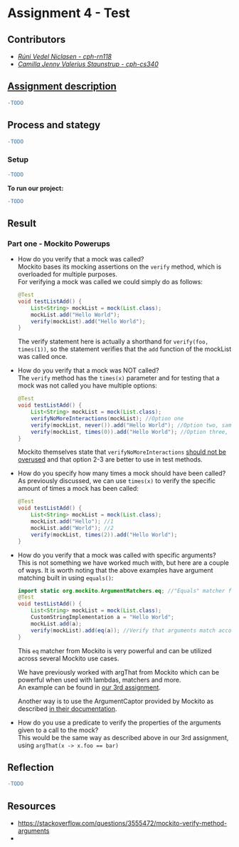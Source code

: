 # Assignment 4 - Test

## Contributors
- _[Rúni Vedel Niclasen - cph-rn118](https://github.com/Runi-VN)_
- _[Camilla Jenny Valerius Staunstrup - cph-cs340](https://github.com/Castau)_

## [Assignment description](https://github.com/Hold-Krykke-BA/Test/blob/main/Assignment4/Assignment4.pdf)
```diff
-TODO
```

## Process and stategy
```diff
-TODO
```

### Setup
```diff
-TODO
```

**To run our project:**  
```diff
-TODO
```

## Result

### Part one - Mockito Powerups

- How do you verify that a mock was called?  
Mockito bases its mocking assertions on the `verify` method, which is overloaded for multiple purposes.  
For verifying a mock was called we could simply do as follows: 
    ```java
    @Test
    void testListAdd() {
        List<String> mockList = mock(List.class);
        mockList.add("Hello World");
        verify(mockList).add("Hello World");
    }
    ```
    The verify statement here is actually a shorthand for `verify(foo, times(1))`, so the statement verifies that the `add` function of the mockList was called once.


- How do you verify that a mock was NOT called?  
The `verify` method has the `times(x)` parameter and for testing that a mock was not called you have multiple options:
    ```java
    @Test
    void testListAdd() {
        List<String> mockList = mock(List.class);
        verifyNoMoreInteractions(mockList); //Option one
        verify(mockList, never()).add("Hello World"); //Option two, same as below
        verify(mockList, times(0)).add("Hello World"); //Option three, same as above
    }
    ```
    Mockito themselves state that `verifyNoMoreInteractions` [should not be overused](https://javadoc.io/static/org.mockito/mockito-core/4.1.0/org/mockito/Mockito.html#verifyNoMoreInteractions-java.lang.Object...-) and that option 2-3 are better to use in test methods.


- How do you specify how many times a mock should have been called?  
As previously discussed, we can use `times(x)` to verify the specific amount of times a mock has been called:
    ```java
    @Test
    void testListAdd() {
        List<String> mockList = mock(List.class);
        mockList.add("Hello"); //1
        mockList.add("World"); //2
        verify(mockList, times(2)).add("Hello World"); 
    }
    ```

- How do you verify that a mock was called with specific arguments?  
This is not something we have worked much with, but here are a couple of ways. It is worth noting that the above examples have argument matching built in using `equals()`:

    ```java
    import static org.mockito.ArgumentMatchers.eq; //"Equals" matcher from Mockito
    @Test
    void testListAdd() {
        List<String> mockList = mock(List.class);
        CustomStringImplementation a = "Hello World";
        mockList.add(a);
        verify(mockList).add(eq(a)); //Verify that arguments match according to the equals matcher.
    }
    ```
    This `eq` matcher from Mockito is very powerful and can be utilized across several Mockito use cases.  
    
    We have previously worked with argThat from Mockito which can be powerful when used with lambdas, matchers and more.  
    An example can be found in [our 3rd assignment](https://github.com/Hold-Krykke-BA/Test/blob/main/Assignment3/src/test/java/unit/servicelayer/booking/BookingMockTest.java#L33-L50).

    Another way is to use the ArgumentCaptor provided by Mockito as described [in their documentation](https://www.javadoc.io/doc/org.mockito/mockito-core/2.7.9/org/mockito/ArgumentCaptor.html).


- How do you use a predicate to verify the properties of the arguments given to a call to the mock?  
This would be the same way as described above in our 3rd assignment, using `argThat(x -> x.foo == bar)`


## Reflection
```diff
-TODO
```
## Resources
- https://stackoverflow.com/questions/3555472/mockito-verify-method-arguments
- 
